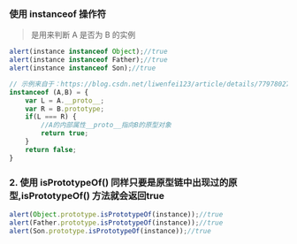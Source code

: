 ### 使用 instanceof 操作符

> 是用来判断 A 是否为 B 的实例
```js
alert(instance instanceof Object);//true
alert(instance instanceof Father);//true
alert(instance instanceof Son);//true

// 示例来自于：https://blog.csdn.net/liwenfei123/article/details/77978027
instanceof (A,B) = {
    var L = A.__proto__;
    var R = B.prototype;
    if(L === R) {
        //A的内部属性__proto__指向B的原型对象
        return true;
    }
    return false;
}
```


### 2. 使用 isPrototypeOf() 同样只要是原型链中出现过的原型,isPrototypeOf() 方法就会返回true
```js
alert(Object.prototype.isPrototypeOf(instance));//true
alert(Father.prototype.isPrototypeOf(instance));//true
alert(Son.prototype.isPrototypeOf(instance));//true
```